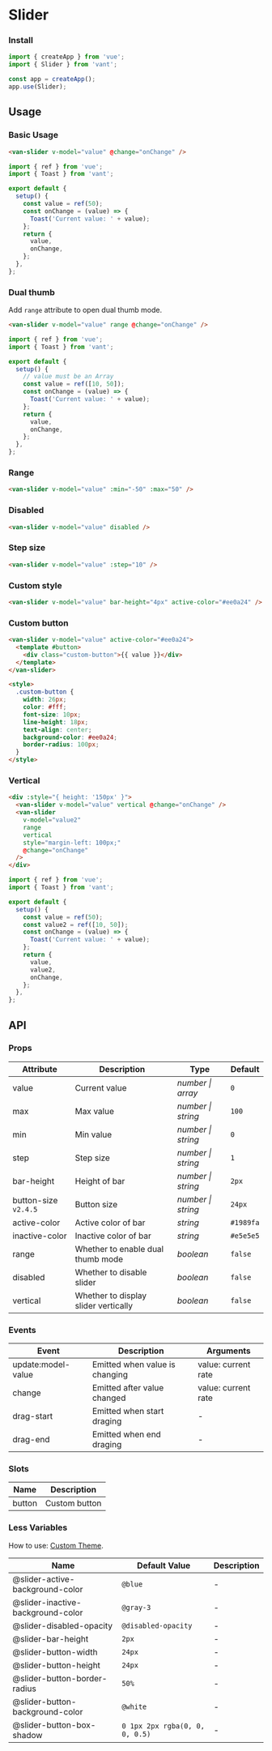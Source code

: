 # Slider

### Install

```js
import { createApp } from 'vue';
import { Slider } from 'vant';

const app = createApp();
app.use(Slider);
```

## Usage

### Basic Usage

```html
<van-slider v-model="value" @change="onChange" />
```

```js
import { ref } from 'vue';
import { Toast } from 'vant';

export default {
  setup() {
    const value = ref(50);
    const onChange = (value) => {
      Toast('Current value: ' + value);
    };
    return {
      value,
      onChange,
    };
  },
};
```

### Dual thumb

Add `range` attribute to open dual thumb mode.

```html
<van-slider v-model="value" range @change="onChange" />
```

```js
import { ref } from 'vue';
import { Toast } from 'vant';

export default {
  setup() {
    // value must be an Array
    const value = ref([10, 50]);
    const onChange = (value) => {
      Toast('Current value: ' + value);
    };
    return {
      value,
      onChange,
    };
  },
};
```

### Range

```html
<van-slider v-model="value" :min="-50" :max="50" />
```

### Disabled

```html
<van-slider v-model="value" disabled />
```

### Step size

```html
<van-slider v-model="value" :step="10" />
```

### Custom style

```html
<van-slider v-model="value" bar-height="4px" active-color="#ee0a24" />
```

### Custom button

```html
<van-slider v-model="value" active-color="#ee0a24">
  <template #button>
    <div class="custom-button">{{ value }}</div>
  </template>
</van-slider>

<style>
  .custom-button {
    width: 26px;
    color: #fff;
    font-size: 10px;
    line-height: 18px;
    text-align: center;
    background-color: #ee0a24;
    border-radius: 100px;
  }
</style>
```

### Vertical

```html
<div :style="{ height: '150px' }">
  <van-slider v-model="value" vertical @change="onChange" />
  <van-slider
    v-model="value2"
    range
    vertical
    style="margin-left: 100px;"
    @change="onChange"
  />
</div>
```

```js
import { ref } from 'vue';
import { Toast } from 'vant';

export default {
  setup() {
    const value = ref(50);
    const value2 = ref([10, 50]);
    const onChange = (value) => {
      Toast('Current value: ' + value);
    };
    return {
      value,
      value2,
      onChange,
    };
  },
};
```

## API

### Props

| Attribute            | Description                          | Type               | Default   |
| -------------------- | ------------------------------------ | ------------------ | --------- |
| value                | Current value                        | _number \| array_  | `0`       |
| max                  | Max value                            | _number \| string_ | `100`     |
| min                  | Min value                            | _number \| string_ | `0`       |
| step                 | Step size                            | _number \| string_ | `1`       |
| bar-height           | Height of bar                        | _number \| string_ | `2px`     |
| button-size `v2.4.5` | Button size                          | _number \| string_ | `24px`    |
| active-color         | Active color of bar                  | _string_           | `#1989fa` |
| inactive-color       | Inactive color of bar                | _string_           | `#e5e5e5` |
| range                | Whether to enable dual thumb mode    | _boolean_          | `false`   |
| disabled             | Whether to disable slider            | _boolean_          | `false`   |
| vertical             | Whether to display slider vertically | _boolean_          | `false`   |

### Events

| Event              | Description                    | Arguments           |
| ------------------ | ------------------------------ | ------------------- |
| update:model-value | Emitted when value is changing | value: current rate |
| change             | Emitted after value changed    | value: current rate |
| drag-start         | Emitted when start draging     | -                   |
| drag-end           | Emitted when end draging       | -                   |

### Slots

| Name   | Description   |
| ------ | ------------- |
| button | Custom button |

### Less Variables

How to use: [Custom Theme](#/en-US/theme).

| Name                              | Default Value                  | Description |
| --------------------------------- | ------------------------------ | ----------- |
| @slider-active-background-color   | `@blue`                        | -           |
| @slider-inactive-background-color | `@gray-3`                      | -           |
| @slider-disabled-opacity          | `@disabled-opacity`            | -           |
| @slider-bar-height                | `2px`                          | -           |
| @slider-button-width              | `24px`                         | -           |
| @slider-button-height             | `24px`                         | -           |
| @slider-button-border-radius      | `50%`                          | -           |
| @slider-button-background-color   | `@white`                       | -           |
| @slider-button-box-shadow         | `0 1px 2px rgba(0, 0, 0, 0.5)` | -           |
